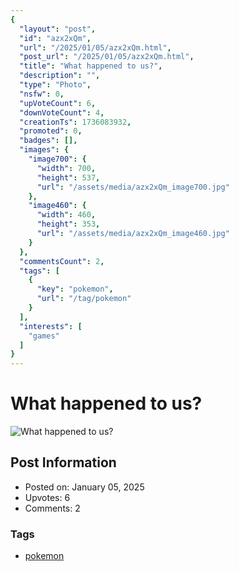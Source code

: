 ```yaml
---
{
  "layout": "post",
  "id": "azx2xQm",
  "url": "/2025/01/05/azx2xQm.html",
  "post_url": "/2025/01/05/azx2xQm.html",
  "title": "What happened to us?",
  "description": "",
  "type": "Photo",
  "nsfw": 0,
  "upVoteCount": 6,
  "downVoteCount": 4,
  "creationTs": 1736083932,
  "promoted": 0,
  "badges": [],
  "images": {
    "image700": {
      "width": 700,
      "height": 537,
      "url": "/assets/media/azx2xQm_image700.jpg"
    },
    "image460": {
      "width": 460,
      "height": 353,
      "url": "/assets/media/azx2xQm_image460.jpg"
    }
  },
  "commentsCount": 2,
  "tags": [
    {
      "key": "pokemon",
      "url": "/tag/pokemon"
    }
  ],
  "interests": [
    "games"
  ]
}
---
```


# What happened to us?

![What happened to us?](/assets/media/azx2xQm_image700.jpg)

## Post Information

- Posted on: January 05, 2025
- Upvotes: 6
- Comments: 2

### Tags

- [pokemon](/tag/pokemon)
